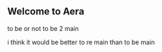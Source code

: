 ## Welcome to Aera

to be or not to be 2 main

i think it would be better to re main than to be main
